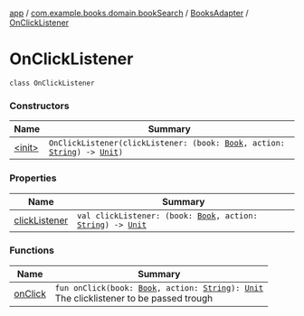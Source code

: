 [app](../../../index.md) / [com.example.books.domain.bookSearch](../../index.md) / [BooksAdapter](../index.md) / [OnClickListener](./index.md)

# OnClickListener

`class OnClickListener`

### Constructors

| Name | Summary |
|---|---|
| [&lt;init&gt;](-init-.md) | `OnClickListener(clickListener: (book: `[`Book`](../../../com.example.books.domain.models/-book/index.md)`, action: `[`String`](https://kotlinlang.org/api/latest/jvm/stdlib/kotlin/-string/index.html)`) -> `[`Unit`](https://kotlinlang.org/api/latest/jvm/stdlib/kotlin/-unit/index.html)`)` |

### Properties

| Name | Summary |
|---|---|
| [clickListener](click-listener.md) | `val clickListener: (book: `[`Book`](../../../com.example.books.domain.models/-book/index.md)`, action: `[`String`](https://kotlinlang.org/api/latest/jvm/stdlib/kotlin/-string/index.html)`) -> `[`Unit`](https://kotlinlang.org/api/latest/jvm/stdlib/kotlin/-unit/index.html) |

### Functions

| Name | Summary |
|---|---|
| [onClick](on-click.md) | `fun onClick(book: `[`Book`](../../../com.example.books.domain.models/-book/index.md)`, action: `[`String`](https://kotlinlang.org/api/latest/jvm/stdlib/kotlin/-string/index.html)`): `[`Unit`](https://kotlinlang.org/api/latest/jvm/stdlib/kotlin/-unit/index.html)<br>The clicklistener to be passed trough |
